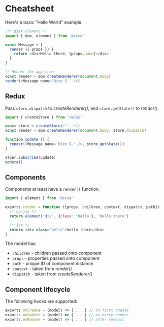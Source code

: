 # Cheatsheet

Here's a basic "Hello World" example.

```js
/** @jsx element */
import { dom, element } from 'decca'

const Message = {
  render ({ props }) {
    return <div>Hello there, {props.name}</div>
  }
}

// Render the app tree
const render = dom.createRenderer(document.body)
render(<Message name='Rico S.' />)
```

## Redux

Pass `store.dispatch` to *createRenderer()*, and `store.getState()` to *render()*.

```js
import { createStore } from 'redux'

const store = createStore(/*...*/)
const render = dom.createRenderer(document.body, store.dispatch)

function update () {
  render(<Message name='Rico S.' />, store.getState())
}

stoer.subscribe(update)
update()
```

## Components

Components at least have a `render()` function.

```js
import { element } from 'decca'

exports.render = function ({props, children, context, dispatch, path}) {
  /* no-jsx */
  return element('div', {class: 'hello'}, 'hello there')

  /* jsx */
  return <div class='hello'>hello there</div>
}
```

The model has:

* `children` - children passed onto component
* `props` - properties passed onto component
* `path` - unique ID of component instance
* `context` - taken from *render()*
* `dispatch` - taken from *createRenderer()*

## Component lifecycle

The following hooks are supported:

```js
exports.onCreate = (model) => { ... } // on first create
exports.onUpdate = (model) => { ... } // on every render
exports.onRemove = (model) => { ... } // after removal
```
